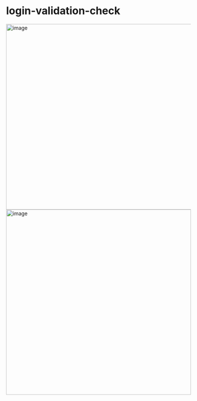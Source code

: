 # login-validation-check

<img width="505" alt="image" src="https://user-images.githubusercontent.com/117073214/210704297-87af3866-05da-4d76-9b80-807eaf981f98.png">
<img width="504" alt="image" src="https://user-images.githubusercontent.com/117073214/210704604-1da36a01-65e9-4d69-a5cd-d96528af7cf2.png">



